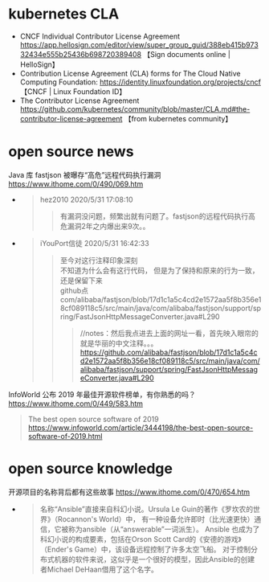 
# kubernetes CLA

- CNCF Individual Contributor License Agreement https://app.hellosign.com/editor/view/super_group_guid/388eb415b97332434e555b25436b698720389408 【Sign documents online | HelloSign】
- Contribution License Agreement (CLA) forms for The Cloud Native Computing Foundation:  https://identity.linuxfoundation.org/projects/cncf 【CNCF | Linux Foundation ID】
- The Contributor License Agreement https://github.com/kubernetes/community/blob/master/CLA.md#the-contributor-license-agreement 【from kubernetes community】

# open source news

Java 库 fastjson 被曝存“高危”远程代码执行漏洞 https://www.ithome.com/0/490/069.htm
- > hez2010 2020/5/31 17:08:10
  >> 有漏洞没问题，频繁出就有问题了。fastjson的远程代码执行高危漏洞2年之内爆出来9次。。
- > iYouPort信徒 2020/5/31 16:42:33
  >> 至今对这行注释印象深刻 <br> 不知道为什么会有这行代码， 但是为了保持和原来的行为一致，还是保留下来 <br> github点com/alibaba/fastjson/blob/17d1c1a5c4cd2e1572aa5f8b356e18cf089118c5/src/main/java/com/alibaba/fastjson/support/spring/FastJsonHttpMessageConverter.java#L290
  >>> //notes：然后我点进去上面的网址一看，首先映入眼帘的就是华丽的中文注释。。。https://github.com/alibaba/fastjson/blob/17d1c1a5c4cd2e1572aa5f8b356e18cf089118c5/src/main/java/com/alibaba/fastjson/support/spring/FastJsonHttpMessageConverter.java#L290

InfoWorld 公布 2019 年最佳开源软件榜单，有你熟悉的吗？ https://www.ithome.com/0/449/583.htm
> The best open source software of 2019 https://www.infoworld.com/article/3444198/the-best-open-source-software-of-2019.html

# open source knowledge

开源项目的名称背后都有这些故事 https://www.ithome.com/0/470/654.htm
- > 名称“Ansible”直接来自科幻小说。Ursula Le Guin的著作《罗坎农的世界》（Rocannon's World）中， 有一种设备允许即时（比光速更快）通信，它被称为ansible（从“answerable”一词派生）。 Ansible 也成为了科幻小说的构成要素，包括在Orson Scott Card的《安德的游戏》（Ender's Game）中，该设备远程控制了许多太空飞船。 对于控制分布式机器的软件来说，这似乎是一个很好的模型，因此Ansible的创建者Michael DeHaan借用了这个名字。
